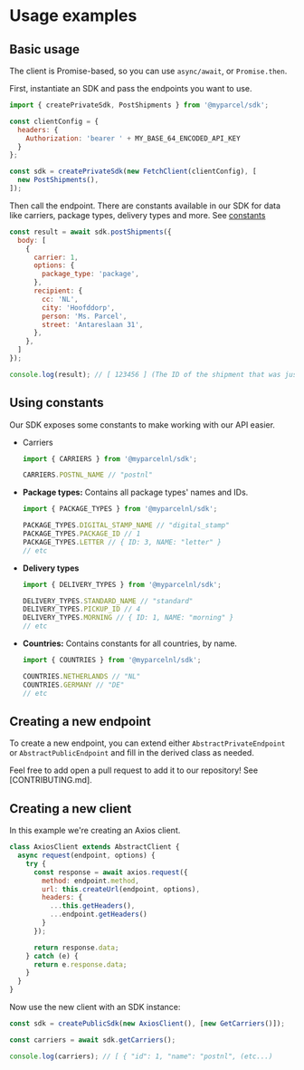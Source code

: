 # Usage examples

## Basic usage

The client is Promise-based, so you can use `async/await`, or `Promise.then`.

First, instantiate an SDK and pass the endpoints you want to use.

```js
import { createPrivateSdk, PostShipments } from '@myparcel/sdk';

const clientConfig = {
  headers: {
    Authorization: 'bearer ' + MY_BASE_64_ENCODED_API_KEY
  }
};

const sdk = createPrivateSdk(new FetchClient(clientConfig), [
  new PostShipments(),
]);

```

Then call the endpoint. There are constants available in our SDK for data like
carriers, package types, delivery types and more.
See [constants](#using-constants)

```js
const result = await sdk.postShipments({
  body: [
    {
      carrier: 1,
      options: {
        package_type: 'package',
      },
      recipient: {
        cc: 'NL',
        city: 'Hoofddorp',
        person: 'Ms. Parcel',
        street: 'Antareslaan 31',
      },
    },
  ]
});

console.log(result); // [ 123456 ] (The ID of the shipment that was just created)
```

## Using constants

Our SDK exposes some constants to make working with our API easier.

- Carriers
  ```js
  import { CARRIERS } from '@myparcelnl/sdk';
  
  CARRIERS.POSTNL_NAME // "postnl"
  ```
- **Package types:** Contains all package types' names and IDs.
  ```js
  import { PACKAGE_TYPES } from '@myparcelnl/sdk';
  
  PACKAGE_TYPES.DIGITAL_STAMP_NAME // "digital_stamp"
  PACKAGE_TYPES.PACKAGE_ID // 1
  PACKAGE_TYPES.LETTER // { ID: 3, NAME: "letter" }
  // etc
  ```
- **Delivery types**
  ```js
  import { DELIVERY_TYPES } from '@myparcelnl/sdk';

  DELIVERY_TYPES.STANDARD_NAME // "standard"
  DELIVERY_TYPES.PICKUP_ID // 4
  DELIVERY_TYPES.MORNING // { ID: 1, NAME: "morning" }
  // etc
  ```
- **Countries:** Contains constants for all countries, by name.
  ```js
  import { COUNTRIES } from '@myparcelnl/sdk';
  
  COUNTRIES.NETHERLANDS // "NL"
  COUNTRIES.GERMANY // "DE"
  // etc
  ```

## Creating a new endpoint

To create a new endpoint, you can extend either `AbstractPrivateEndpoint`
or `AbstractPublicEndpoint` and fill in the derived class as needed.

Feel free to add open a pull request to add it to our repository!
See [CONTRIBUTING.md].

## Creating a new client

In this example we're creating an Axios client.

```js
class AxiosClient extends AbstractClient {
  async request(endpoint, options) {
    try {
      const response = await axios.request({
        method: endpoint.method,
        url: this.createUrl(endpoint, options),
        headers: {
          ...this.getHeaders(),
          ...endpoint.getHeaders()
        }
      });

      return response.data;
    } catch (e) {
      return e.response.data;
    }
  }
}
```

Now use the new client with an SDK instance:

```js
const sdk = createPublicSdk(new AxiosClient(), [new GetCarriers()]);

const carriers = await sdk.getCarriers();

console.log(carriers); // [ { "id": 1, "name": "postnl", (etc...)
```
